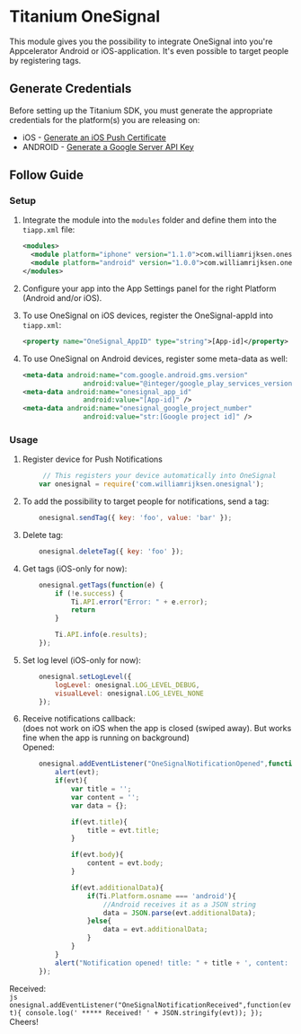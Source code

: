 # Titanium OneSignal

This module gives you the possibility to integrate OneSignal into you're Appcelerator Android or iOS-application. It's even possible to target people by registering tags.

## Generate Credentials

Before setting up the Titanium SDK, you must generate the appropriate credentials for the platform(s) you are releasing on:

- iOS - [Generate an iOS Push Certificate](https://documentation.onesignal.com/docs/generate-an-ios-push-certificate) 
- ANDROID - [Generate a Google Server API Key](https://documentation.onesignal.com/docs/generate-a-google-server-api-key)

## Follow Guide

### Setup

1. Integrate the module into the `modules` folder and define them into the `tiapp.xml` file:
    
    ```xml
    <modules>
      <module platform="iphone" version="1.1.0">com.williamrijksen.onesignal</module>
      <module platform="android" version="1.0.0">com.williamrijksen.onesignal</module>
    </modules>
    ```
1. Configure your app into the App Settings panel for the right Platform (Android and/or iOS).
1. To use OneSignal on iOS devices, register the OneSignal-appId into  `tiapp.xml`:
    
    ```xml
    <property name="OneSignal_AppID" type="string">[App-id]</property>
    ``` 
1. To use OneSignal on Android devices, register some meta-data as well: 
    
    ```xml
    <meta-data android:name="com.google.android.gms.version"
                   android:value="@integer/google_play_services_version" />
    <meta-data android:name="onesignal_app_id"
                   android:value="[App-id]" />
    <meta-data android:name="onesignal_google_project_number"
                   android:value="str:[Google project id]" />
    ```

### Usage
1. Register device for Push Notifications
   
   ```js
   	    // This registers your device automatically into OneSignal
       var onesignal = require('com.williamrijksen.onesignal');
   ```
1. To add the possibility to target people for notifications, send a tag:
   
   ```js
       onesignal.sendTag({ key: 'foo', value: 'bar' });
   ```
1. Delete tag:
   
   ```js
       onesignal.deleteTag({ key: 'foo' });
   ```
1. Get tags (iOS-only for now):

    ```js
        onesignal.getTags(function(e) {
            if (!e.success) {
                Ti.API.error("Error: " + e.error);
                return
            }

            Ti.API.info(e.results);
        });
    ```   
1. Set log level (iOS-only for now):

    ```js
        onesignal.setLogLevel({
            logLevel: onesignal.LOG_LEVEL_DEBUG,
            visualLevel: onesignal.LOG_LEVEL_NONE
        });
    ```   
1. Receive notifications callback:   
(does not work on iOS when the app is closed (swiped away). But works fine when the app is running on background)   
Opened:   
    ```js
        onesignal.addEventListener("OneSignalNotificationOpened",function(evt){
            alert(evt);
            if(evt){
                var title = '';
                var content = '';
                var data = {};

                if(evt.title){
                    title = evt.title;
                }

                if(evt.body){
                    content = evt.body;
                }

                if(evt.additionalData){
                    if(Ti.Platform.osname === 'android'){
                        //Android receives it as a JSON string
                        data = JSON.parse(evt.additionalData);
                    }else{
                        data = evt.additionalData;
                    }
                }
            }
            alert("Notification opened! title: " + title + ', content: ' + content + ', data: ' + evt.additionalData);
        });
    ```   
Received:   
    ```js
        onesignal.addEventListener("OneSignalNotificationReceived",function(evt){
           console.log(' ***** Received! ' + JSON.stringify(evt));
        });
    ```   
Cheers!
